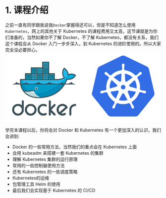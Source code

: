 # 1. 课程介绍
之前一直有同学跟我说我`Docker`掌握得还可以，但是不知道怎么使用`Kubernetes`，网上的其他关于 Kubernetes 的课程费用又太高，这节课就是为你们准备的，当然如果你不了解 Docker，不了解 Kubernetes，都没有关系，我们这个课程会从 Docker 入门一步步深入，到 Kubernetes 的进阶使用的。所以大家完全没必要担心。
​​![course logo](./images/course-logo.png)

学完本课程以后，你将会对 Docker 和 Kubernetes 有一个更加深入的认识，我们会讲到:

* Docker 的一些常用方法，当然我们的重点会在 Kubernetes 上面
* 会用 kubeadm 来搭建一套 Kubernetes 的集群
* 理解 Kubernetes 集群的运行原理
* 常用的一些控制器使用方法
* 还有 Kubernetes 的一些调度策略
* Kubernetes的运维
* 包管理工具 Helm 的使用
* 最后我们会实现基于 Kubernetes 的 CI/CD
